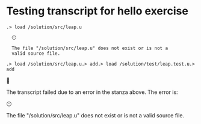 # Testing transcript for hello exercise

```ucm
.> load /solution/src/leap.u

  😶
  
  The file "/solution/src/leap.u" does not exist or is not a
  valid source file.

```

```ucm
.> load /solution/src/leap.u.> add.> load /solution/test/leap.test.u.> add
```


🛑

The transcript failed due to an error in the stanza above. The error is:


  😶
  
  The file "/solution/src/leap.u" does not exist or is not a
  valid source file.

